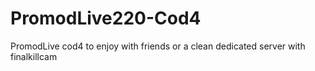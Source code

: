 # PromodLive220-Cod4
PromodLive cod4 to enjoy with friends or a clean dedicated server with finalkillcam
